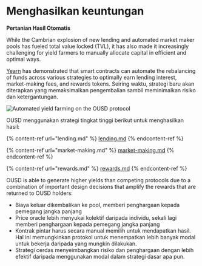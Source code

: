 # Menghasilkan keuntungan

**Pertanian Hasil Otomatis**

While the Cambrian explosion of new lending and automated market maker pools has fueled total value locked (TVL), it has also made it increasingly challenging for yield farmers to manually allocate capital in efficient and optimal ways.

[Yearn](https://yearn.finance) has demonstrated that smart contracts can automate the rebalancing of funds across various strategies to optimally earn lending interest, market-making fees, and rewards tokens. Seiring waktu, strategi baru akan diterapkan yang memaksimalkan pengembalian sambil meminimalkan risiko dan ketergantungan.

![Automated yield farming on the OUSD protocol](../../.gitbook/assets/ousd_earnings_graphic.png)

OUSD menggunakan strategi tingkat tinggi berikut untuk menghasilkan hasil:

{% content-ref url="lending.md" %}
[lending.md](lending.md)
{% endcontent-ref %}

{% content-ref url="market-making.md" %}
[market-making.md](market-making.md)
{% endcontent-ref %}

{% content-ref url="rewards.md" %}
[rewards.md](rewards.md)
{% endcontent-ref %}

OUSD is able to generate higher yields than competing protocols due to a combination of important design decisions that amplify the rewards that are returned to OUSD holders:

* Biaya keluar dikembalikan ke pool, memberi penghargaan kepada pemegang jangka panjang
* Price oracle lebih menyukai kolektif daripada individu, sekali lagi memberi penghargaan kepada pemegang jangka panjang
* Kontrak pintar harus secara manual memilih untuk mendapatkan hasil. Hal ini memungkinkan protokol untuk menempatkan lebih banyak modal untuk bekerja daripada yang mungkin dilakukan.
* Strategi cerdas menyeimbangkan risiko dan penghargaan dengan lebih efektif daripada menggunakan modal dalam strategi dasar apa pun.
